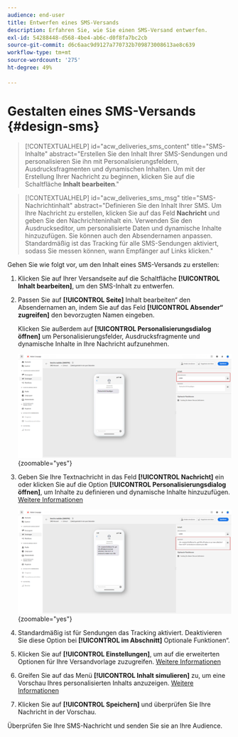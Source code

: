 ```yaml
---
audience: end-user
title: Entwerfen eines SMS-Versands
description: Erfahren Sie, wie Sie einen SMS-Versand entwerfen.
exl-id: 54288448-d568-4be4-ab6c-d0f8fa7bc2cb
source-git-commit: d6c6aac9d9127a770732b709873008613ae8c639
workflow-type: tm+mt
source-wordcount: '275'
ht-degree: 49%

---
```


# Gestalten eines SMS-Versands {#design-sms}

>[!CONTEXTUALHELP]
>id="acw_deliveries_sms_content"
>title="SMS-Inhalte"
>abstract="Erstellen Sie den Inhalt Ihrer SMS-Sendungen und personalisieren Sie ihn mit Personalisierungsfeldern, Ausdrucksfragmenten und dynamischen Inhalten. Um mit der Erstellung Ihrer Nachricht zu beginnen, klicken Sie auf die Schaltfläche **Inhalt bearbeiten**."

>[!CONTEXTUALHELP]
>id="acw_deliveries_sms_msg"
>title="SMS-Nachrichtinhalt"
>abstract="Definieren Sie den Inhalt Ihrer SMS. Um Ihre Nachricht zu erstellen, klicken Sie auf das Feld **Nachricht** und geben Sie den Nachrichteninhalt ein. Verwenden Sie den Ausdruckseditor, um personalisierte Daten und dynamische Inhalte hinzuzufügen. Sie können auch den Absendernamen anpassen. Standardmäßig ist das Tracking für alle SMS-Sendungen aktiviert, sodass Sie messen können, wann Empfänger auf Links klicken."

Gehen Sie wie folgt vor, um den Inhalt eines SMS-Versands zu erstellen:

1. Klicken Sie auf Ihrer Versandseite auf die Schaltfläche **[!UICONTROL Inhalt bearbeiten]**, um den SMS-Inhalt zu entwerfen.

1. Passen Sie auf **[!UICONTROL Seite]** Inhalt bearbeiten“ den Absendernamen an, indem Sie auf das Feld **[!UICONTROL Absender“ zugreifen]** den bevorzugten Namen eingeben.

   Klicken Sie außerdem auf **[!UICONTROL Personalisierungsdialog öffnen]** um Personalisierungsfelder, Ausdrucksfragmente und dynamische Inhalte in Ihre Nachricht aufzunehmen.

   ![Screenshot der Seite „Inhalt bearbeiten“ mit Optionen zum Anpassen des Absendernamens und zum Hinzufügen von Personalisierungsfeldern](assets/sms_content_1.png){zoomable="yes"}

1. Geben Sie Ihre Textnachricht in das Feld **[!UICONTROL Nachricht]** ein oder klicken Sie auf die Option **[!UICONTROL Personalisierungsdialog öffnen]**, um Inhalte zu definieren und dynamische Inhalte hinzuzufügen. [Weitere Informationen](../personalization/gs-personalization.md)

   ![Screenshot, der das Feld Nachricht mit Optionen zum Hinzufügen dynamischer Inhalte zeigt](assets/sms_content_2.png){zoomable="yes"}

1. Standardmäßig ist für Sendungen das Tracking aktiviert. Deaktivieren Sie diese Option bei **[!UICONTROL im Abschnitt]** Optionale Funktionen“.

1. Klicken Sie auf **[!UICONTROL Einstellungen]**, um auf die erweiterten Optionen für Ihre Versandvorlage zuzugreifen. [Weitere Informationen](../advanced-settings/delivery-settings.md)

1. Greifen Sie auf das Menü **[!UICONTROL Inhalt simulieren]** zu, um eine Vorschau Ihres personalisierten Inhalts anzuzeigen. [Weitere Informationen](send-sms.md#preview-sms)

1. Klicken Sie auf **[!UICONTROL Speichern]** und überprüfen Sie Ihre Nachricht in der Vorschau.

Überprüfen Sie Ihre SMS-Nachricht und senden Sie sie an Ihre Audience.